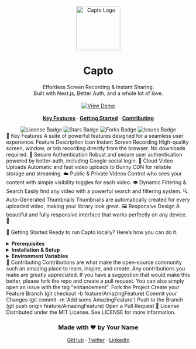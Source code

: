 <div align="center">
<br />
<br />
<!-- Logo -->
<img src="https://raw.githubusercontent.com/user-attachments/assets/5a9e3a7a-3b5e-4e4f-8b2a-7c6f1a8c8e8a" alt="Capto Logo" width="120" />
<h1 align="center">Capto</h1>
<p align="center">
Effortless Screen Recording & Instant Sharing.
<br />
Built with Next.js, Better Auth, and a whole lot of love.
<br />
<br />
<a href="https://screen-recording-and-sharing-app.onrender.com/">
<img src="https://img.shields.io/badge/View_Demo-0ea5e9?style=for-the-badge&logo=rocket&logoColor=white" alt="View Demo"/>
</a>
<br />
<br />
<a href="#-key-features"><strong>Key Features</strong></a>
·
<a href="#-getting-started"><strong>Getting Started</strong></a>
·
<a href="#-contributing"><strong>Contributing</strong></a>
</p>
</div>
<!-- Badges -->
<div align="center">
<img src="https://img.shields.io/github/license/your-username/capto?style=for-the-badge&color=0ea5e9" alt="License Badge"/>
<img src="https://img.shields.io/github/stars/your-username/capto?style=for-the-badge&color=0ea5e9&logo=github" alt="Stars Badge"/>
<img src="https://img.shields.io/github/forks/your-username/capto?style=for-the-badge&color=0ea5e9" alt="Forks Badge"/>
<img src="https://img.shields.io/github/issues/your-username/capto?style=for-the-badge&color=0ea5e9" alt="Issues Badge"/>
</div>
🚀 Key Features
A suite of powerful features designed for a seamless user experience.
Feature
Description
Icon
Instant Screen Recording
High-quality screen, window, or tab recording directly from the browser. No downloads required.
🎥
Secure Authentication
Robust and secure user authentication powered by better-auth, including Google social login.
🔐
Cloud Video Uploads
Automatic and fast video uploads to Bunny CDN for reliable storage and streaming.
☁️
Public & Private Videos
Control who sees your content with simple visibility toggles for each video.
👁️
Dynamic Filtering & Search
Easily find any video with a powerful search and filtering system.
🔍
Auto-Generated Thumbnails
Thumbnails are automatically created for every uploaded video, making your library look great.
🖼️
Responsive Design
A beautiful and fully responsive interface that works perfectly on any device.
📱

🏁 Getting Started
Ready to run Capto locally? Here’s how you can do it.
<details>
<summary><strong>Prerequisites</strong></summary>
<br />
Before you begin, ensure you have the following installed:
<ul>
<li><a href="https://nodejs.org/en/">Node.js</a> (v18 or higher)</li>
<li><a href="https://pnpm.io/">pnpm</a> (or npm/yarn)</li>
<li><a href="https://git-scm.com/">Git</a></li>
</ul>
</details>
<details>
<summary><strong>Installation & Setup</strong></summary>
<br />
Clone the repository:
git clone https://github.com/your-username/capto.git
cd capto


Install dependencies:
pnpm install


Set up environment variables:
Create a .env file in the root of your project and add the necessary variables. See the section below for a full list.
Push the database schema:
This command will sync your Drizzle schema with your Xata database.
pnpm db:push


Run the development server:
pnpm dev


Your application should now be running on http://localhost:3000.
</details>
<details>
<summary><strong>Environment Variables</strong></summary>
<br />
You'll need to create a .env file and populate it with the following keys.
Note: For deployment, remember to update the URLs to your production domain (e.g., https://screen-recording-and-sharing-app.onrender.com) in both your .env file and in your Google Cloud Console.
# Base URL for local development
NEXT_PUBLIC_BASE_URL=http://localhost:3000
BETTER_AUTH_URL=http://localhost:3000

# BetterAuth
BETTER_AUTH_SECRET=

# Google
GOOGLE_CLIENT_ID=
GOOGLE_CLIENT_SECRET=

# Xata
XATA_API_KEY=
DATABASE_URL_POSTGRES=
DATABASE_URL=

# Bunny
BUNNY_STORAGE_ACCESS_KEY=
BUNNY_LIBRARY_ID=
BUNNY_STREAM_ACCESS_KEY=

# Arcjet
ARCJET_API_KEY=


</details>
🤝 Contributing
Contributions are what make the open-source community such an amazing place to learn, inspire, and create. Any contributions you make are greatly appreciated.
If you have a suggestion that would make this better, please fork the repo and create a pull request. You can also simply open an issue with the tag "enhancement".
Fork the Project
Create your Feature Branch (git checkout -b feature/AmazingFeature)
Commit your Changes (git commit -m 'Add some AmazingFeature')
Push to the Branch (git push origin feature/AmazingFeature)
Open a Pull Request
📜 License
Distributed under the MIT License. See LICENSE for more information.
<div align="center">
<h3>Made with ❤️ by Your Name</h3>
<a href="https://github.com/your-username">GitHub</a>
·
<a href="https://twitter.com/your-username">Twitter</a>
·
<a href="https://linkedin.com/in/your-username">LinkedIn</a>
</div>
